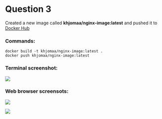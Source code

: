 # Question 3

Created a new image called **khjomaa/nginx-image:latest** and pushed it to [Docker Hub](https://hub.docker.com/repository/docker/khjomaa/nginx-image)

### Commands:
```
docker build -t khjomaa/nginx-image:latest .
docker push khjomaa/nginx-image:latest
```

### Terminal screenshot:
![](/images/q_3_terminal.png)

### Web browser screensots:
![](/images/q_3_cheddar.png)

![](/images/q_3_gauda.png)